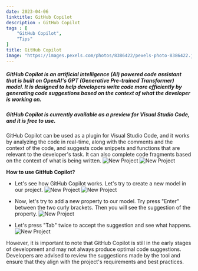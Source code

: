 ```yaml
---
date: 2023-04-06
linktitle: GitHub Copilot
description : GitHub Copilot
tags : [  
    "GitHub Copilot",
    "Tips"
]
title: GitHub Copilot
image: "https://images.pexels.com/photos/8386422/pexels-photo-8386422.jpeg?auto=compress&cs=tinysrgb&w=1600"
---
```

##### GitHub Copilot is an artificial intelligence (AI) powered code assistant that is built on OpenAI's GPT (Generative Pre-trained Transformer) model. It is designed to help developers write code more efficiently by generating code suggestions based on the context of what the developer is working on.

##### GitHub Copilot is currently available as a preview for Visual Studio Code, and it is free to use.


GitHub Copilot can be used as a plugin for Visual Studio Code, and it works by analyzing the code in real-time, along with the comments and the context of the code, and suggests code snippets and functions that are relevant to the developer's task. It can also complete code fragments based on the context of what is being written.
![New Project](/IncubatorBlog.io/images/github_copilot/Github_copilot-1.png)
![New Project](/IncubatorBlog.io/images/github_copilot/Github_copilot-2.png)

**How to use GitHub Copilot?**
- Let's see how GitHub Copilot works. Let's try to create a new model in our project. 
![New Project](/IncubatorBlog.io/images/github_copilot/add_new_model.png)
![New Project](/IncubatorBlog.io/images/github_copilot/named_product.png)

- Now, let's try to add a new property to our model. Try press "Enter" between the two curly brackets. Then you will see the suggestion of the property. 
![New Project](/IncubatorBlog.io/images/github_copilot/copilot's_suggestion.png)

- Let's press "Tab" twice to accept the suggestion and see what happens.
![New Project](/IncubatorBlog.io/images/github_copilot/accept_suggestion.png)

However, it is important to note that GitHub Copilot is still in the early stages of development and may not always produce optimal code suggestions. Developers are advised to review the suggestions made by the tool and ensure that they align with the project's requirements and best practices.